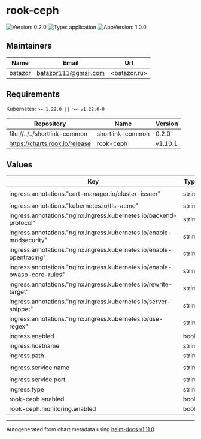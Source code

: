 # rook-ceph

![Version: 0.2.0](https://img.shields.io/badge/Version-0.2.0-informational?style=flat-square) ![Type: application](https://img.shields.io/badge/Type-application-informational?style=flat-square) ![AppVersion: 1.0.0](https://img.shields.io/badge/AppVersion-1.0.0-informational?style=flat-square)

## Maintainers

| Name | Email | Url |
| ---- | ------ | --- |
| batazor | <batazor111@gmail.com> | <batazor.ru> |

## Requirements

Kubernetes: `>= 1.22.0 || >= v1.22.0-0`

| Repository | Name | Version |
|------------|------|---------|
| file://../../shortlink-common | shortlink-common | 0.2.0 |
| https://charts.rook.io/release | rook-ceph | v1.10.1 |

## Values

| Key | Type | Default | Description |
|-----|------|---------|-------------|
| ingress.annotations."cert-manager.io/cluster-issuer" | string | `"cert-manager-production"` |  |
| ingress.annotations."kubernetes.io/tls-acme" | string | `"true"` |  |
| ingress.annotations."nginx.ingress.kubernetes.io/backend-protocol" | string | `"HTTPS"` |  |
| ingress.annotations."nginx.ingress.kubernetes.io/enable-modsecurity" | string | `"true"` |  |
| ingress.annotations."nginx.ingress.kubernetes.io/enable-opentracing" | string | `"true"` |  |
| ingress.annotations."nginx.ingress.kubernetes.io/enable-owasp-core-rules" | string | `"true"` |  |
| ingress.annotations."nginx.ingress.kubernetes.io/rewrite-target" | string | `"/ceph-dashboard/$2"` |  |
| ingress.annotations."nginx.ingress.kubernetes.io/server-snippet" | string | `"proxy_ssl_verify off;\n"` |  |
| ingress.annotations."nginx.ingress.kubernetes.io/use-regex" | string | `"true"` |  |
| ingress.enabled | bool | `true` |  |
| ingress.hostname | string | `"architecture.ddns.net"` |  |
| ingress.path | string | `"/ceph-dashboard(/|$)(.*)"` |  |
| ingress.service.name | string | `"rook-ceph-mgr-dashboard"` |  |
| ingress.service.port | string | `"https-dashboard"` |  |
| ingress.type | string | `"nginx"` |  |
| rook-ceph.enabled | bool | `true` |  |
| rook-ceph.monitoring.enabled | bool | `true` |  |

----------------------------------------------
Autogenerated from chart metadata using [helm-docs v1.11.0](https://github.com/norwoodj/helm-docs/releases/v1.11.0)

